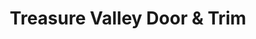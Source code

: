 ---
title: "Treasure Valley Door & Trim"
url: /meridian/treasure-valley-door-und-trim/
shop: Türen
---